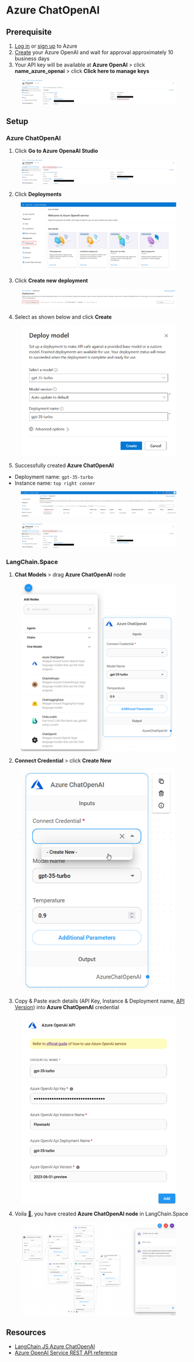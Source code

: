 # Azure ChatOpenAI

## Prerequisite

1. [Log in](https://portal.azure.com/) or [sign up](https://azure.microsoft.com/en-us/free/) to Azure
2. [Create](https://portal.azure.com/#create/Microsoft.CognitiveServicesOpenAI) your Azure OpenAI and wait for approval approximately 10 business days
3. Your API key will be available at **Azure OpenAI** > click **name\_azure\_openai** > click **Click here to manage keys**

<figure><img src="../.gitbook/assets/azure/azure-general/1.png" alt=""><figcaption></figcaption></figure>

## Setup

### Azure ChatOpenAI

1. Click **Go to Azure OpenaAI Studio**

<figure><img src="../.gitbook/assets/azure/azure-general/2.png" alt=""><figcaption></figcaption></figure>

2. Click **Deployments**

<figure><img src="../.gitbook/assets/azure/azure-general/3.png" alt=""><figcaption></figcaption></figure>

3. Click **Create new deployment**

<figure><img src="../.gitbook/assets/azure/azure-general/4.png" alt=""><figcaption></figcaption></figure>

4. Select as shown below and click **Create**

<figure><img src="../.gitbook/assets/azure/azure-chatopenai/1.png" alt="" width="558"><figcaption></figcaption></figure>

5. Successfully created **Azure ChatOpenAI**

* Deployment name: `gpt-35-turbo`
* Instance name: `top right conner`

<figure><img src="../.gitbook/assets/azure/azure-chatopenai/2.png" alt=""><figcaption></figcaption></figure>

<figure><img src="../.gitbook/assets/azure/azure-general/2.png" alt=""><figcaption></figcaption></figure>

### LangChain.Space

1. **Chat Models** > drag **Azure ChatOpenAI** node

<figure><img src="../.gitbook/assets/azure/azure-chatopenai/3.png" alt="" width="563"><figcaption></figcaption></figure>

2. **Connect Credential** > click **Create New**

<figure><img src="../.gitbook/assets/azure/azure-chatopenai/4.png" alt="" width="421"><figcaption></figcaption></figure>

3. Copy & Paste each details (API Key, Instance & Deployment name, [API Version](https://learn.microsoft.com/en-us/azure/ai-services/openai/reference#chat-completions)) into **Azure ChatOpenAI** credential

<figure><img src="../.gitbook/assets/azure/azure-chatopenai/5.png" alt="" width="563"><figcaption></figcaption></figure>

4. Voila [🎉](https://emojipedia.org/party-popper/), you have created **Azure ChatOpenAI node** in LangChain.Space

<figure><img src="../.gitbook/assets/azure/azure-general/5.png" alt=""><figcaption></figcaption></figure>

## Resources

* [LangChain JS Azure ChatOpenAI](https://js.langchain.com/docs/modules/model\_io/models/chat/integrations/azure)
* [Azure OpenAI Service REST API reference](https://learn.microsoft.com/en-us/azure/ai-services/openai/reference)
